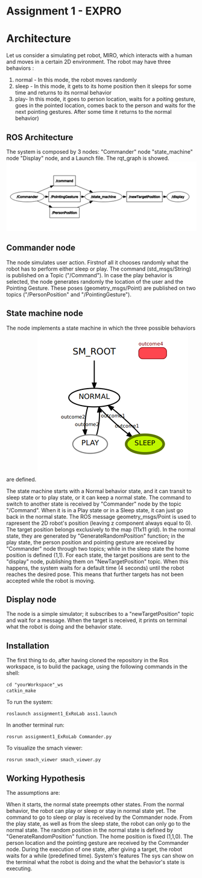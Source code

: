 # Assignment 1 - EXPRO
# Architecture
Let us consider a simulating pet robot, MIRO, which interacts with a human and moves in a certain 2D environment. 
The robot may have three behaviors : 
1. normal - In this mode, the robot moves randomly
2. sleep - In this mode, it gets to its home position then it sleeps for some time and returns to its normal behavior
3. play- In this mode, it goes to person location, waits for a poiting gesture, goes in the pointed location, comes back to the person and waits for the next pointing gestures. After some time it returns to the normal behavior)
## ROS Architecture
The system is composed by 3 nodes:
"Commander" node
"state_machine" node
"Display" node, and a Launch file. 
The rqt_graph is showed.
![image](Fig1.png)
## Commander node
The node simulates user action. Firstnof all it chooses randomly what the robot has to perform either sleep or play. The command (std_msgs/String) is published on a Topic ("/Command"). In case the play behavior is selected, the node generates randomly the location of the user and the Pointing Gesture. These poses (geometry_msgs/Point) are published on two topics ("/PersonPosition" and "/PointingGesture").

## State machine node
The node implements a state machine in which the three possible behaviors are defined.
![image](https://github.com/Manojkun1996/expro_ass1/blob/71a6466005fa2303614c80491698ebcab5fe9d93/state%20machine.png)

The state machine starts with a Normal behavior state, and it can transit to sleep state or to play state, or it can keep a normal state. The command to switch to another state is received by "Commander" node by the topic "/Command". When it is in a Play state or in a Sleep state, it can just go back in the normal state. The ROS message geometry_msgs/Point is used to rapresent the 2D robot's position (leaving z component always equal to 0). The target position belongs exclusively to the map (11x11 grid). In the normal state, they are generated by "GenerateRandomPosition" function; in the play state, the person position and pointing gesture are received by "Commander" node through two topics; while in the sleep state the home position is defined (1,1). For each state, the target positions are sent to the "display" node, publishing them on "NewTargetPosition" topic. When this happens, the system waits for a default time (4 seconds) until the robot reaches the desired pose. This means that further targets has not been accepted while the robot is moving.

## Display node
The node is a simple simulator; it subscribes to a "newTargetPosition" topic and wait for a message. When the target is received, it prints on terminal what the robot is doing and the behavior state.

## Installation
The first thing to do, after having cloned the repository in the Ros workspace, is to build the package, using the following commands in the shell:

```
cd "yourWorkspace"_ws
catkin_make

```
To run the system:

```
roslaunch assignment1_ExRoLab ass1.launch

```
In another terminal run:

```
rosrun assignment1_ExRoLab Commander.py 

```
To visualize the smach viewer:

```
rosrun smach_viewer smach_viewer.py

```
## Working Hypothesis
The assumptions are:

When it starts, the normal state preempts other states.
From the normal behavior, the robot can play or sleep or stay in normal state yet.
The command to go to sleep or play is received by the Commander node.
From the play state, as well as from the sleep state, the robot can only go to the normal state.
The random position in the normal state is defined by "GenerateRandomPosition" function.
The home position is fixed (1,1,0).
The person location and the pointing gesture are received by the Commander node.
During the execution of one state, after giving a target, the robot waits for a while (predefined time).
System's features
The sys can show on the terminal what the robot is doing and the what the behavior's state is executing.

